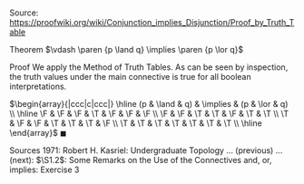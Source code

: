 # 

Source: https://proofwiki.org/wiki/Conjunction_implies_Disjunction/Proof_by_Truth_Table

Theorem
$\vdash \paren {p \land q} \implies \paren {p \lor q}$


Proof
We apply the Method of Truth Tables.
As can be seen by inspection, the truth values under the main connective is true for all boolean interpretations.

$\begin{array}{|ccc|c|ccc|} \hline
(p & \land & q) & \implies & (p & \lor & q) \\
\hline
\F & \F & \F & \T & \F & \F & \F \\
\F & \F & \T & \T & \F & \T & \T \\
\T & \F & \F & \T & \T & \T & \F \\
\T & \T & \T & \T & \T & \T & \T \\
\hline
\end{array}$
$\blacksquare$


Sources
1971: Robert H. Kasriel: Undergraduate Topology ... (previous) ... (next): $\S1.2$: Some Remarks on the Use of the Connectives and, or, implies: Exercise $3$




